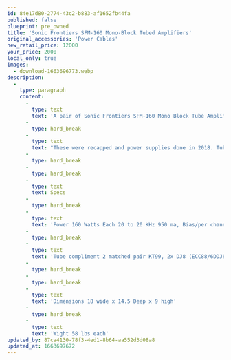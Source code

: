 ```yaml
---
id: 84e17d80-2774-43c2-b883-af1652fb44fa
published: false
blueprint: pre_owned
title: 'Sonic Frontiers SFM-160 Mono-Block Tubed Amplifiers'
original_accessories: 'Power Cables'
new_retail_price: 12000
your_price: 2000
local_only: true
images:
  - download-1663696773.webp
description:
  -
    type: paragraph
    content:
      -
        type: text
        text: 'A pair of Sonic Frontiers SFM-160 Mono Block Tube Amplifiers in very nice condition.'
      -
        type: hard_break
      -
        type: text
        text: "These were recapped and power supplies done in 2018. Tubes are rare Gold Aero KT99A. The input tubes are Amperex E88CC (6DJ8 equivalent)\_"
      -
        type: hard_break
      -
        type: hard_break
      -
        type: text
        text: Specs
      -
        type: hard_break
      -
        type: text
        text: 'Power 160 Watts Each 20 to 20 KHz 950 ma, Bias/per channel.'
      -
        type: hard_break
      -
        type: text
        text: 'Tube compliment 2 matched pair KT99, 2x DJ8 (ECC88/6DDJ8)'
      -
        type: hard_break
      -
        type: hard_break
      -
        type: text
        text: 'Dimensions 18 wide x 14.5 Deep x 9 high'
      -
        type: hard_break
      -
        type: text
        text: 'Wight 58 lbs each'
updated_by: 87ca4130-78f3-4ed1-8b64-aa552d3d08a8
updated_at: 1663697672
---
```

